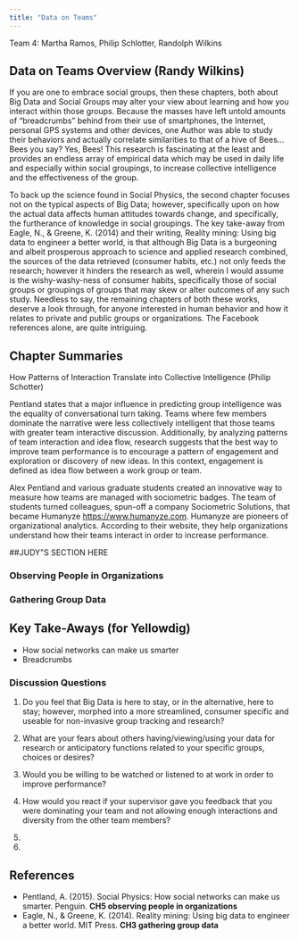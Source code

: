 ```yaml
---
title: "Data on Teams"
---
```


Team 4: Martha Ramos, Philip Schlotter, Randolph Wilkins


## Data on Teams Overview (Randy Wilkins)

If you are one to embrace social groups, then these chapters, both about Big Data and Social Groups may alter your view about learning and how you interact within those groups. Because the masses have left untold amounts of “breadcrumbs” behind from their use of smartphones, the Internet, personal GPS systems and other devices, one Author was able to study their behaviors and actually correlate similarities to that of a hive of Bees…Bees you say?  Yes, Bees! This research is fascinating at the least and provides an endless array of empirical data which may be used in daily life and especially within social groupings, to increase collective intelligence and the effectiveness of the group. 

To back up the science found in Social Physics, the second chapter focuses not on the typical aspects of Big Data; however, specifically upon on how the actual data affects human attitudes towards change, and specifically, the furtherance of knowledge in social groupings. The key take-away from Eagle, N., & Greene, K. (2014)
and their writing, Reality mining: Using big data to engineer a better world, is that although Big Data is a burgeoning and albeit prosperous approach to science and applied research combined, the sources of the data retrieved (consumer habits, etc.) not only feeds the research; however it hinders the research as well, wherein I would assume is the wishy-washy-ness of consumer habits, specifically those of social groups or groupings of groups that may skew or alter outcomes of any such study. Needless to say, the remaining chapters of both these works, deserve a look through, for anyone interested in human behavior and how it relates to private and public groups or organizations. The Facebook references alone, are quite intriguing.



## Chapter Summaries
How Patterns of Interaction Translate into Collective Intelligence (Philip Schotter)

Pentland states that a major influence in predicting group intelligence was the equality of conversational turn taking.  Teams where few members dominate the narrative were less collectively intelligent that those teams with greater team interactive discussion.  Additionally, by analyzing patterns of team interaction and idea flow, research suggests that the best way to improve team performance is to encourage a pattern of engagement and exploration or discovery of new ideas.  In this context, engagement is defined as idea flow between a work group or team.

Alex Pentland and various graduate students created an innovative way to measure how teams are managed with sociometric badges.  The team of students turned colleagues, spun-off a company Sociometric Solutions, that became Humanyze https://www.humanyze.com.  Humanyze are pioneers of organizational analytics.  According to their website, they help organizations understand how their teams interact in order to increase performance.

##JUDY"S SECTION HERE


### Observing People in Organizations

### Gathering Group Data




## Key Take-Aways (for Yellowdig)
* How social networks can make us smarter
* Breadcrumbs


### Discussion Questions

1. Do you feel that Big Data is here to stay, or in the alternative, here to stay; however, morphed into a more streamlined,    consumer specific and useable for non-invasive group tracking and research?

2. What are your fears about others having/viewing/using your data for research or anticipatory functions related to your specific groups, choices or desires?

3. Would you be willing to be watched or listened to at work in order to improve performance?

4. How would you react if your supervisor gave you feedback that you were dominating your team and not allowing enough interactions and diversity from the other team members?

5. 

6. 


## References

* Pentland, A. (2015). Social Physics: How social networks can make us smarter. Penguin. **CH5 observing people in organizations**
*	Eagle, N., & Greene, K. (2014). Reality mining: Using big data to engineer a better world. MIT Press. **CH3 gathering group data**

  


